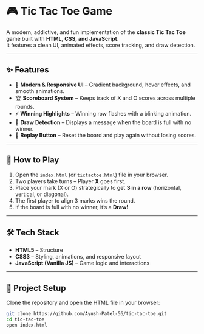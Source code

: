 # 🎮 Tic Tac Toe Game  

A modern, addictive, and fun implementation of the **classic Tic Tac Toe** game built with **HTML, CSS, and JavaScript**.  
It features a clean UI, animated effects, score tracking, and draw detection.  

---

## ✨ Features
- 🎨 **Modern & Responsive UI** – Gradient background, hover effects, and smooth animations.  
- 🏆 **Scoreboard System** – Keeps track of X and O scores across multiple rounds.  
- ⚡ **Winning Highlights** – Winning row flashes with a blinking animation.  
- 🤝 **Draw Detection** – Displays a message when the board is full with no winner.  
- 🔄 **Replay Button** – Reset the board and play again without losing scores.  

---

## 🚀 How to Play
1. Open the `index.html` (or `tictactoe.html`) file in your browser.  
2. Two players take turns – Player **X** goes first.  
3. Place your mark (X or O) strategically to get **3 in a row** (horizontal, vertical, or diagonal).  
4. The first player to align 3 marks wins the round.  
5. If the board is full with no winner, it’s a **Draw!**  

---

## 🛠️ Tech Stack
- **HTML5** – Structure  
- **CSS3** – Styling, animations, and responsive layout  
- **JavaScript (Vanilla JS)** – Game logic and interactions  

---

## 📂 Project Setup
Clone the repository and open the HTML file in your browser:
```bash
git clone https://github.com/Ayush-Patel-56/tic-tac-toe.git
cd tic-tac-toe
open index.html
